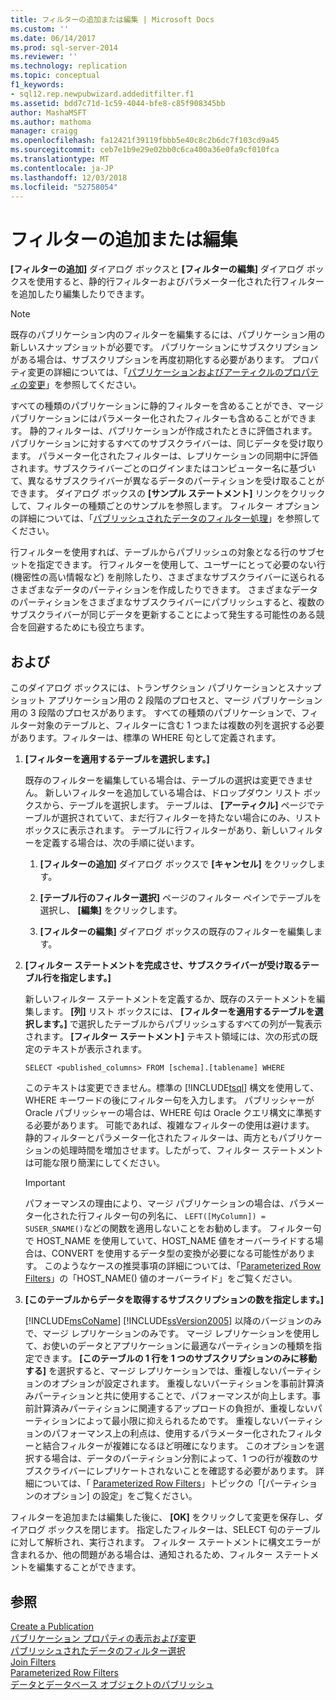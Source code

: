 ```yaml
---
title: フィルターの追加または編集 | Microsoft Docs
ms.custom: ''
ms.date: 06/14/2017
ms.prod: sql-server-2014
ms.reviewer: ''
ms.technology: replication
ms.topic: conceptual
f1_keywords:
- sql12.rep.newpubwizard.addeditfilter.f1
ms.assetid: bdd7c71d-1c59-4044-bfe8-c85f908345bb
author: MashaMSFT
ms.author: mathoma
manager: craigg
ms.openlocfilehash: fa12421f39119fbbb5e40c8c2b6dc7f103cd9a45
ms.sourcegitcommit: ceb7e1b9e29e02bb0c6ca400a36e0fa9cf010fca
ms.translationtype: MT
ms.contentlocale: ja-JP
ms.lasthandoff: 12/03/2018
ms.locfileid: "52758054"
---
```

# <a name="add-or-edit-filter"></a>フィルターの追加または編集
  **[フィルターの追加]** ダイアログ ボックスと **[フィルターの編集]** ダイアログ ボックスを使用すると、静的行フィルターおよびパラメーター化された行フィルターを追加したり編集したりできます。  
  
> [!NOTE]  
>  既存のパブリケーション内のフィルターを編集するには、パブリケーション用の新しいスナップショットが必要です。 パブリケーションにサブスクリプションがある場合は、サブスクリプションを再度初期化する必要があります。 プロパティ変更の詳細については、「[パブリケーションおよびアーティクルのプロパティの変更](publish/change-publication-and-article-properties.md)」を参照してください。  
  
 すべての種類のパブリケーションに静的フィルターを含めることができ、マージ パブリケーションにはパラメーター化されたフィルターも含めることができます。 静的フィルターは、パブリケーションが作成されたときに評価されます。パブリケーションに対するすべてのサブスクライバーは、同じデータを受け取ります。 パラメーター化されたフィルターは、レプリケーションの同期中に評価されます。サブスクライバーごとのログインまたはコンピューター名に基づいて、異なるサブスクライバーが異なるデータのパーティションを受け取ることができます。 ダイアログ ボックスの **[サンプル ステートメント]** リンクをクリックして、フィルターの種類ごとのサンプルを参照します。 フィルター オプションの詳細については、「[パブリッシュされたデータのフィルター処理](publish/filter-published-data.md)」を参照してください。  
  
 行フィルターを使用すれば、テーブルからパブリッシュの対象となる行のサブセットを指定できます。 行フィルターを使用して、ユーザーにとって必要のない行 (機密性の高い情報など) を削除したり、さまざまなサブスクライバーに送られるさまざまなデータのパーティションを作成したりできます。 さまざまなデータのパーティションをさまざまなサブスクライバーにパブリッシュすると、複数のサブスクライバーが同じデータを更新することによって発生する可能性のある競合を回避するためにも役立ちます。  
  
## <a name="options"></a>および  
 このダイアログ ボックスには、トランザクション パブリケーションとスナップショット アプリケーション用の 2 段階のプロセスと、マージ パブリケーション用の 3 段階のプロセスがあります。 すべての種類のパブリケーションで、フィルター対象のテーブルと、フィルターに含む 1 つまたは複数の列を選択する必要があります。フィルターは、標準の WHERE 句として定義されます。  
  
1.  **[フィルターを適用するテーブルを選択します。]**  
  
     既存のフィルターを編集している場合は、テーブルの選択は変更できません。 新しいフィルターを追加している場合は、ドロップダウン リスト ボックスから、テーブルを選択します。 テーブルは、 **[アーティクル]** ページでテーブルが選択されていて、まだ行フィルターを持たない場合にのみ、リスト ボックスに表示されます。 テーブルに行フィルターがあり、新しいフィルターを定義する場合は、次の手順に従います。  
  
    1.  **[フィルターの追加]** ダイアログ ボックスで **[キャンセル]** をクリックします。  
  
    2.  **[テーブル行のフィルター選択]** ページのフィルター ペインでテーブルを選択し、 **[編集]** をクリックします。  
  
    3.  **[フィルターの編集]** ダイアログ ボックスの既存のフィルターを編集します。  
  
2.  **[フィルター ステートメントを完成させ、サブスクライバーが受け取るテーブル行を指定します。]**  
  
     新しいフィルター ステートメントを定義するか、既存のステートメントを編集します。 **[列]** リスト ボックスには、 **[フィルターを適用するテーブルを選択します。]** で選択したテーブルからパブリッシュするすべての列が一覧表示されます。 **[フィルター ステートメント]** テキスト領域には、次の形式の既定のテキストが表示されます。  
  
     `SELECT <published_columns> FROM [schema].[tablename] WHERE`  
  
     このテキストは変更できません。標準の [!INCLUDE[tsql](../../includes/tsql-md.md)] 構文を使用して、WHERE キーワードの後にフィルター句を入力します。 パブリッシャーが Oracle パブリッシャーの場合は、WHERE 句は Oracle クエリ構文に準拠する必要があります。 可能であれば、複雑なフィルターの使用は避けます。 静的フィルターとパラメーター化されたフィルターは、両方ともパブリケーションの処理時間を増加させます。したがって、フィルター ステートメントは可能な限り簡潔にしてください。  
  
    > [!IMPORTANT]  
    >  パフォーマンスの理由により、マージ パブリケーションの場合は、パラメーター化された行フィルター句の列名に、 `LEFT([MyColumn]) = SUSER_SNAME()`などの関数を適用しないことをお勧めします。 フィルター句で HOST_NAME を使用していて、HOST_NAME 値をオーバーライドする場合は、CONVERT を使用するデータ型の変換が必要になる可能性があります。 このようなケースの推奨事項の詳細については、「[Parameterized Row Filters](merge/parameterized-filters-parameterized-row-filters.md)」の「HOST_NAME() 値のオーバーライド」をご覧ください。  
  
3.  **[このテーブルからデータを取得するサブスクリプションの数を指定します。]**  
  
     [!INCLUDE[msCoName](../../includes/msconame-md.md)] [!INCLUDE[ssVersion2005](../../includes/ssversion2005-md.md)] 以降のバージョンのみで、マージ レプリケーションのみです。 マージ レプリケーションを使用して、お使いのデータとアプリケーションに最適なパーティションの種類を指定できます。 **[このテーブルの 1 行を 1 つのサブスクリプションのみに移動する]** を選択すると、マージ レプリケーションでは、重複しないパーティションのオプションが設定されます。 重複しないパーティションを事前計算済みパーティションと共に使用することで、パフォーマンスが向上します。事前計算済みパーティションに関連するアップロードの負担が、重複しないパーティションによって最小限に抑えられるためです。 重複しないパーティションのパフォーマンス上の利点は、使用するパラメーター化されたフィルターと結合フィルターが複雑になるほど明確になります。 このオプションを選択する場合は、データのパーティション分割によって、1 つの行が複数のサブスクライバーにレプリケートされないことを確認する必要があります。 詳細については、「 [Parameterized Row Filters](merge/parameterized-filters-parameterized-row-filters.md)」トピックの「[パーティションのオプション] の設定」をご覧ください。  
  
 フィルターを追加または編集した後に、 **[OK]** をクリックして変更を保存し、ダイアログ ボックスを閉じます。 指定したフィルターは、SELECT 句のテーブルに対して解析され、実行されます。 フィルター ステートメントに構文エラーが含まれるか、他の問題がある場合は、通知されるため、フィルター ステートメントを編集することができます。  
  
## <a name="see-also"></a>参照  
 [Create a Publication](publish/create-a-publication.md)   
 [パブリケーション プロパティの表示および変更](publish/view-and-modify-publication-properties.md)   
 [パブリッシュされたデータのフィルター選択](publish/filter-published-data.md)   
 [Join Filters](merge/join-filters.md)   
 [Parameterized Row Filters](merge/parameterized-filters-parameterized-row-filters.md)   
 [データとデータベース オブジェクトのパブリッシュ](publish/publish-data-and-database-objects.md)  
  
  
